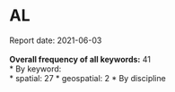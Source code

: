 <h1>AL</h1>Report date: 2021-06-03<br><br><b>Overall frequency of all keywords:</b> 41  <br>* By keyword: <br />   *  spatial: 27     * geospatial: 2  * By discipline